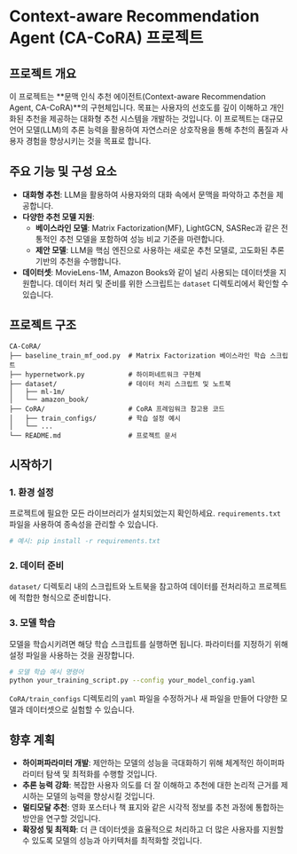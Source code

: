 # Context-aware Recommendation Agent (CA-CoRA) 프로젝트

## 프로젝트 개요

이 프로젝트는 **문맥 인식 추천 에이전트(Context-aware Recommendation Agent, CA-CoRA)**의 구현체입니다. 목표는 사용자의 선호도를 깊이 이해하고 개인화된 추천을 제공하는 대화형 추천 시스템을 개발하는 것입니다. 이 프로젝트는 대규모 언어 모델(LLM)의 추론 능력을 활용하여 자연스러운 상호작용을 통해 추천의 품질과 사용자 경험을 향상시키는 것을 목표로 합니다.

## 주요 기능 및 구성 요소

- **대화형 추천**: LLM을 활용하여 사용자와의 대화 속에서 문맥을 파악하고 추천을 제공합니다.
- **다양한 추천 모델 지원**:
  - **베이스라인 모델**: Matrix Factorization(MF), LightGCN, SASRec과 같은 전통적인 추천 모델을 포함하여 성능 비교 기준을 마련합니다.
  - **제안 모델**: LLM을 핵심 엔진으로 사용하는 새로운 추천 모델로, 고도화된 추론 기반의 추천을 수행합니다.
- **데이터셋**: MovieLens-1M, Amazon Books와 같이 널리 사용되는 데이터셋을 지원합니다. 데이터 처리 및 준비를 위한 스크립트는 `dataset` 디렉토리에서 확인할 수 있습니다.

## 프로젝트 구조

```
CA-CoRA/
├── baseline_train_mf_ood.py  # Matrix Factorization 베이스라인 학습 스크립트
├── hypernetwork.py           # 하이퍼네트워크 구현체
├── dataset/                  # 데이터 처리 스크립트 및 노트북
│   ├── ml-1m/
│   └── amazon_book/
├── CoRA/                     # CoRA 프레임워크 참고용 코드
│   ├── train_configs/        # 학습 설정 예시
│   └── ...
└── README.md                 # 프로젝트 문서
```

## 시작하기

### 1. 환경 설정

프로젝트에 필요한 모든 라이브러리가 설치되었는지 확인하세요. `requirements.txt` 파일을 사용하여 종속성을 관리할 수 있습니다.

```bash
# 예시: pip install -r requirements.txt
```

### 2. 데이터 준비

`dataset/` 디렉토리 내의 스크립트와 노트북을 참고하여 데이터를 전처리하고 프로젝트에 적합한 형식으로 준비합니다.

### 3. 모델 학습

모델을 학습시키려면 해당 학습 스크립트를 실행하면 됩니다. 파라미터를 지정하기 위해 설정 파일을 사용하는 것을 권장합니다.

```bash
# 모델 학습 예시 명령어
python your_training_script.py --config your_model_config.yaml
```

`CoRA/train_configs` 디렉토리의 `yaml` 파일을 수정하거나 새 파일을 만들어 다양한 모델과 데이터셋으로 실험할 수 있습니다.

## 향후 계획

- **하이퍼파라미터 개발**: 제안하는 모델의 성능을 극대화하기 위해 체계적인 하이퍼파라미터 탐색 및 최적화를 수행할 것입니다.
- **추론 능력 강화**: 복잡한 사용자 의도를 더 잘 이해하고 추천에 대한 논리적 근거를 제시하는 모델의 능력을 향상시킬 것입니다.
- **멀티모달 추천**: 영화 포스터나 책 표지와 같은 시각적 정보를 추천 과정에 통합하는 방안을 연구할 것입니다.
- **확장성 및 최적화**: 더 큰 데이터셋을 효율적으로 처리하고 더 많은 사용자를 지원할 수 있도록 모델의 성능과 아키텍처를 최적화할 것입니다.
